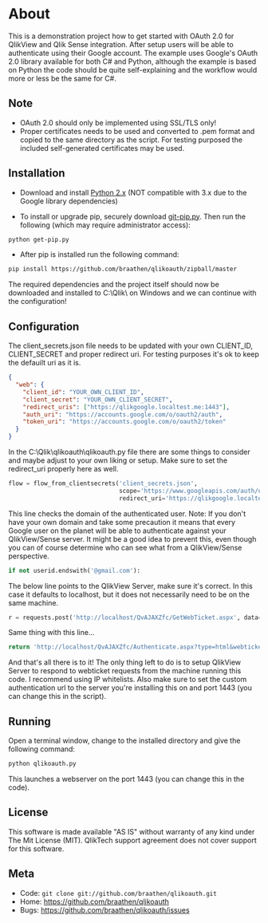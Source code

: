 About
=====

This is a demonstration project how to get started with OAuth 2.0 for QlikView and Qlik Sense integration. After setup users will be able to authenticate using their Google account. The example uses Google's OAuth 2.0 library available for both C# and Python, although the example is based on Python the code should be quite self-explaining and the workflow would more or less be the same for C#.

Note
----

* OAuth 2.0 should only be implemented using SSL/TLS only!
* Proper certificates needs to be used and converted to .pem format and copied to the same directory as the script. For testing purposed the included self-generated certificates may be used.

Installation
------------

* Download and install [Python 2.x](https://www.python.org/) (NOT compatible with 3.x due to the Google library dependencies)

* To install or upgrade pip, securely download [git-pip.py](https://bootstrap.pypa.io/get-pip.py). Then run the following (which may require administrator access):

```sh
python get-pip.py
```

* After pip is installed run the following command:

```sh
pip install https://github.com/braathen/qlikoauth/zipball/master
```

The required dependencies and the project itself should now be downloaded and installed to C:\Qlik\ on Windows and we can continue with the configuration!

Configuration
-------------

The client_secrets.json file needs to be updated with your own CLIENT_ID, CLIENT_SECRET and proper redirect uri. For testing purposes it's ok to keep the defauilt uri as it is.

```json
{
  "web": {
    "client_id": "YOUR_OWN_CLIENT_ID",
    "client_secret": "YOUR_OWN_CLIENT_SECRET",
    "redirect_uris": ["https://qlikgoogle.localtest.me:1443"],
    "auth_uri": "https://accounts.google.com/o/oauth2/auth",
    "token_uri": "https://accounts.google.com/o/oauth2/token"
  }
}
```

In the C:\Qlik\qlikoauth\qlikoauth.py file there are some things to consider and maybe adjust to your own liking or setup. Make sure to set the redirect_uri properly here as well.

```python
flow = flow_from_clientsecrets('client_secrets.json',
                               scope='https://www.googleapis.com/auth/userinfo.email',
                               redirect_uri='https://qlikgoogle.localtest.me:1443')
```

This line checks the domain of the authenticated user. Note: If you don't have your own domain and take some precaution it means that every Google user on the planet will be able to authenticate against your QlikView/Sense server. It might be a good idea to prevent this, even though you can of course determine who can see what from a QlikView/Sense perspective.

```python
if not userid.endswith('@gmail.com'):
```

The below line points to the QlikView Server, make sure it's correct. In this case it defaults to localhost, but it does not necessarily need to be on the same machine.

```python
r = requests.post('http://localhost/QvAJAXZfc/GetWebTicket.aspx', data=xml)
```

Same thing with this line...

```python
return 'http://localhost/QvAJAXZfc/Authenticate.aspx?type=html&webticket=%s&try=%s&back=%s' % (xmldoc[0].text, '/QlikView/', '')
```

And that's all there is to it! The only thing left to do is to setup QlikView Server to respond to webticket requests from the machine running this code. I recommend using IP whitelists. Also make sure to set the custom authentication url to the server you're installing this on and port 1443 (you can change this in the script).

Running
-------

Open a terminal window, change to the installed directory and give the following command:

```sh
python qlikoauth.py
```

This launches a webserver on the port 1443 (you can change this in the code).

License
-------

This software is made available "AS IS" without warranty of any kind under The Mit License (MIT). QlikTech support agreement does not cover support for this software.

Meta
----

* Code: `git clone git://github.com/braathen/qlikoauth.git`
* Home: <https://github.com/braathen/qlikoauth>
* Bugs: <https://github.com/braathen/qlikoauth/issues>
